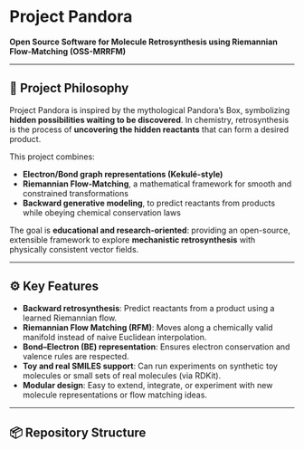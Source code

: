 # Project Pandora

**Open Source Software for Molecule Retrosynthesis using Riemannian Flow-Matching (OSS-MRRFM)**

---

## 🌌 Project Philosophy

Project Pandora is inspired by the mythological Pandora’s Box, symbolizing **hidden possibilities waiting to be discovered**. In chemistry, retrosynthesis is the process of **uncovering the hidden reactants** that can form a desired product.  

This project combines:
- **Electron/Bond graph representations (Kekulé-style)**
- **Riemannian Flow-Matching**, a mathematical framework for smooth and constrained transformations
- **Backward generative modeling**, to predict reactants from products while obeying chemical conservation laws

The goal is **educational and research-oriented**: providing an open-source, extensible framework to explore **mechanistic retrosynthesis** with physically consistent vector fields.

---

## ⚙️ Key Features

- **Backward retrosynthesis**: Predict reactants from a product using a learned Riemannian flow.
- **Riemannian Flow Matching (RFM)**: Moves along a chemically valid manifold instead of naive Euclidean interpolation.
- **Bond–Electron (BE) representation**: Ensures electron conservation and valence rules are respected.
- **Toy and real SMILES support**: Can run experiments on synthetic toy molecules or small sets of real molecules (via RDKit).
- **Modular design**: Easy to extend, integrate, or experiment with new molecule representations or flow matching ideas.

---

## 📦 Repository Structure

